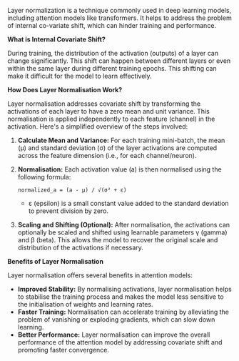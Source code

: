 Layer normalization is a technique commonly used in deep learning models, including attention models like transformers. It helps to address the problem of internal co-variate shift, which can hinder training and performance.

**What is Internal Covariate Shift?**

During training, the distribution of the activation (outputs) of a layer can change significantly. This shift can happen between different layers or even within the same layer during different training epochs. This shifting can make it difficult for the model to learn effectively.

**How Does Layer Normalisation Work?**

Layer normalisation addresses covariate shift by transforming the activations of each layer to have a zero mean and unit variance. This normalisation is applied independently to each feature (channel) in the activation. Here's a simplified overview of the steps involved:

1. **Calculate Mean and Variance:** For each training mini-batch, the mean (µ) and standard deviation (σ) of the layer activations are computed across the feature dimension (i.e., for each channel/neuron).
    
2. **Normalisation:** Each activation value (a) is then normalised using the following formula:
    
    ```
    normalized_a = (a - µ) / √(σ² + ε)
    ```
    
    - ε (epsilon) is a small constant value added to the standard deviation to prevent division by zero.
3. **Scaling and Shifting (Optional):** After normalisation, the activations can optionally be scaled and shifted using learnable parameters γ (gamma) and β (beta). This allows the model to recover the original scale and distribution of the activations if necessary.
    

**Benefits of Layer Normalisation**

Layer normalisation offers several benefits in attention models:

- **Improved Stability:** By normalising activations, layer normalisation helps to stabilise the training process and makes the model less sensitive to the initialisation of weights and learning rates.
- **Faster Training:** Normalisation can accelerate training by alleviating the problem of vanishing or exploding gradients, which can slow down learning.
- **Better Performance:** Layer normalisation can improve the overall performance of the attention model by addressing covariate shift and promoting faster convergence.